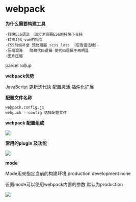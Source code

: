 # webpack

**为什么需要构建工具**

```
·转换ES6语法  部分浏览器ES6的特性不支持
·转换JSX vue的指令   
·CSS前缀补全 预处理器 scss less （包含语法糖）·
·压缩混淆	隐藏代码逻辑 使代码逻辑不再明显 
·图片压缩
```
 
parcel rollup

**webpack优势**

JavaScript 更新迭代快 配置灵活 插件化扩展

**配置文件名称**

```
webpack.config.js
webpack --config 选择配置文件
```

**webpack 配置组成**

![](https://tva1.sinaimg.cn/large/007S8ZIlly1gh4adom7jwj31bq0u04qp.jpg)

**常用的plugin 及功能**

![](https://tva1.sinaimg.cn/large/007S8ZIlly1ghcdzqllxjj310t0u0159.jpg)

**mode**

Mode用来指定当前的构建环境 production development none

设置mode可以使用webpack内置的参数 默认为production

![](https://tva1.sinaimg.cn/large/007S8ZIlly1ghceb1qud3j31vs0u0dwh.jpg)



